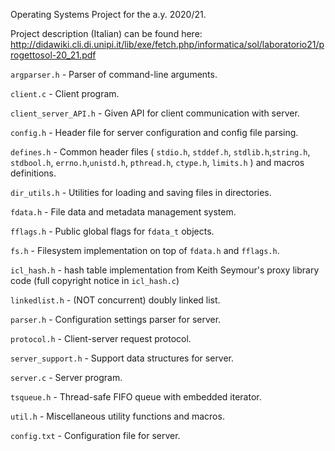 Operating Systems Project for the a.y. 2020/21.

Project description (Italian) can be found here:
http://didawiki.cli.di.unipi.it/lib/exe/fetch.php/informatica/sol/laboratorio21/progettosol-20_21.pdf


`argparser.h` - Parser of command-line arguments.

`client.c` - Client program.

`client_server_API.h` - Given API for client communication with server.

`config.h` - Header file for server configuration and config file parsing.

`defines.h` - Common header files ( `stdio.h`, `stddef.h`, `stdlib.h`,`string.h`, `stdbool.h`, `errno.h`,`unistd.h`, `pthread.h`, `ctype.h`, `limits.h` ) and macros definitions. 

`dir_utils.h` - Utilities for loading and saving files in directories.

`fdata.h` - File data and metadata management system.

`fflags.h` - Public global flags for `fdata_t` objects.

`fs.h` - Filesystem implementation on top of `fdata.h` and `fflags.h`.

`icl_hash.h` - hash table implementation from Keith Seymour's proxy library code (full copyright notice in `icl_hash.c`)

`linkedlist.h` - (NOT concurrent) doubly linked list.

`parser.h` - Configuration settings parser for server.

`protocol.h` - Client-server request protocol.

`server_support.h` - Support data structures for server.

`server.c` - Server program.

`tsqueue.h` - Thread-safe FIFO queue with embedded iterator.

`util.h` - Miscellaneous utility functions and macros.

`config.txt` - Configuration file for server.

